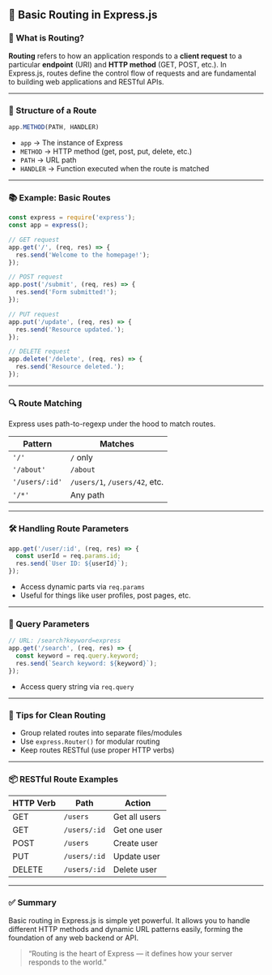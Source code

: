 
## 🚦 Basic Routing in Express.js

### 📌 What is Routing?

**Routing** refers to how an application responds to a **client request** to a particular **endpoint** (URI) and **HTTP method** (GET, POST, etc.). In Express.js, routes define the control flow of requests and are fundamental to building web applications and RESTful APIs.

---

### 🧩 Structure of a Route

```js
app.METHOD(PATH, HANDLER)
```

* `app` → The instance of Express
* `METHOD` → HTTP method (get, post, put, delete, etc.)
* `PATH` → URL path
* `HANDLER` → Function executed when the route is matched

---

### 📚 Example: Basic Routes

```js
const express = require('express');
const app = express();

// GET request
app.get('/', (req, res) => {
  res.send('Welcome to the homepage!');
});

// POST request
app.post('/submit', (req, res) => {
  res.send('Form submitted!');
});

// PUT request
app.put('/update', (req, res) => {
  res.send('Resource updated.');
});

// DELETE request
app.delete('/delete', (req, res) => {
  res.send('Resource deleted.');
});
```

---

### 🔍 Route Matching

Express uses path-to-regexp under the hood to match routes.

| Pattern        | Matches                       |
| -------------- | ----------------------------- |
| `'/'`          | `/` only                      |
| `'/about'`     | `/about`                      |
| `'/users/:id'` | `/users/1`, `/users/42`, etc. |
| `'/*'`         | Any path                      |

---

### 🛠 Handling Route Parameters

```js
app.get('/user/:id', (req, res) => {
  const userId = req.params.id;
  res.send(`User ID: ${userId}`);
});
```

* Access dynamic parts via `req.params`
* Useful for things like user profiles, post pages, etc.

---

### 🧪 Query Parameters

```js
// URL: /search?keyword=express
app.get('/search', (req, res) => {
  const keyword = req.query.keyword;
  res.send(`Search keyword: ${keyword}`);
});
```

* Access query string via `req.query`

---

### 🧠 Tips for Clean Routing

* Group related routes into separate files/modules
* Use `express.Router()` for modular routing
* Keep routes RESTful (use proper HTTP verbs)

---

### 📦 RESTful Route Examples

| HTTP Verb | Path         | Action        |
| --------- | ------------ | ------------- |
| GET       | `/users`     | Get all users |
| GET       | `/users/:id` | Get one user  |
| POST      | `/users`     | Create user   |
| PUT       | `/users/:id` | Update user   |
| DELETE    | `/users/:id` | Delete user   |

---

### ✅ Summary

Basic routing in Express.js is simple yet powerful. It allows you to handle different HTTP methods and dynamic URL patterns easily, forming the foundation of any web backend or API.

> “Routing is the heart of Express — it defines how your server responds to the world.”


